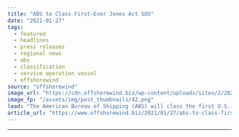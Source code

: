 ```yaml
---
title: "ABS to Class First-Ever Jones Act SOV"
date: "2021-01-27"
tags: 
  - featured
  - headlines
  - press releases
  - regional news
  - abs
  - classification
  - service operation vessel
  - offshorewind
source: "offshorewind"
image_url: "https://cdn.offshorewind.biz/wp-content/uploads/sites/2/2021/01/27095007/ABS-to-Class-First-Ever-Jones-Act-SOV.png"
image_fp: "/assets/img/post_thumbnails/42.png"
lead: "The American Bureau of Shipping (ABS) will class the first U.S.-flagged Jones Act service"
article_url: "https://www.offshorewind.biz/2021/01/27/abs-to-class-first-ever-jones-act-sov/"
---
```


---
